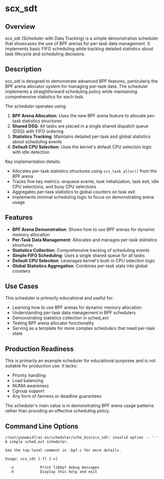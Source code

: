 # scx_sdt

## Overview

scx_sdt (Scheduler with Data Tracking) is a simple demonstration scheduler that showcases the use of BPF arenas for per-task data management. It implements basic FIFO scheduling while tracking detailed statistics about task lifecycle and scheduling decisions.

## Description

scx_sdt is designed to demonstrate advanced BPF features, particularly the BPF arena allocator system for managing per-task data. The scheduler implements a straightforward scheduling policy while maintaining comprehensive statistics for each task.

The scheduler operates using:
1. **BPF Arena Allocation**: Uses the new BPF arena feature to allocate per-task statistics structures
2. **Shared DSQ**: All tasks are placed in a single shared dispatch queue (DSQ) with FIFO ordering
3. **Statistics Tracking**: Maintains detailed per-task and global statistics about scheduling events
4. **Default CPU Selection**: Uses the kernel's default CPU selection logic with idle detection

Key implementation details:
- Allocates per-task statistics structures using `scx_task_alloc()` from the BPF arena
- Tracks five key metrics: enqueue events, task initialization, task exit, idle CPU selections, and busy CPU selections
- Aggregates per-task statistics to global counters on task exit
- Implements minimal scheduling logic to focus on demonstrating arena usage

## Features

- **BPF Arena Demonstration**: Shows how to use BPF arenas for dynamic memory allocation
- **Per-Task Data Management**: Allocates and manages per-task statistics structures
- **Statistics Collection**: Comprehensive tracking of scheduling events
- **Simple FIFO Scheduling**: Uses a single shared queue for all tasks
- **Default CPU Selection**: Leverages kernel's built-in CPU selection logic
- **Global Statistics Aggregation**: Combines per-task stats into global counters

## Use Cases

This scheduler is primarily educational and useful for:
- Learning how to use BPF arenas for dynamic memory allocation
- Understanding per-task data management in BPF schedulers
- Demonstrating statistics collection in sched_ext
- Testing BPF arena allocator functionality
- Serving as a template for more complex schedulers that need per-task state

## Production Readiness

This is primarily an example scheduler for educational purposes and is not suitable for production use. It lacks:
- Priority handling
- Load balancing
- NUMA awareness
- Cgroup support
- Any form of fairness or deadline guarantees

The scheduler's main value is in demonstrating BPF arena usage patterns rather than providing an effective scheduling policy.
## Command Line Options

```
/root/yunwei37/ai-os/scheduler/sche_bin/scx_sdt: invalid option -- '-'
A simple sched_ext scheduler.

See the top-level comment in .bpf.c for more details.

Usage: scx_sdt [-f] [-v]

  -v            Print libbpf debug messages
  -h            Display this help and exit
```
